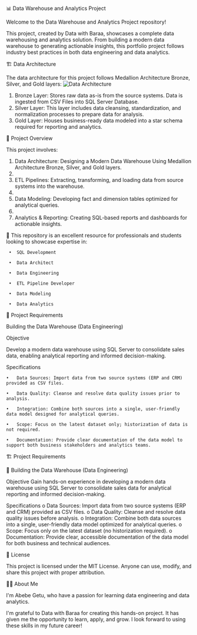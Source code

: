 📊 Data Warehouse and Analytics Project

   Welcome to the Data Warehouse and Analytics Project repository! 

   This project, created by Data with Baraa, showcases a complete data warehousing and analytics solution. From building a modern data warehouse to generating actionable insights, this portfolio project follows industry best practices in both data engineering and data analytics.


🏗️ Data Architecture

   The data architecture for this project follows Medallion Architecture Bronze, Silver, and Gold layers: 
 ![Data Architecture](https://github.com/user-attachments/assets/8c9a83ff-bb44-44e4-846e-96e58f27ca6c)

   1.	Bronze Layer: Stores raw data as-is from the source systems. Data is ingested from CSV Files into SQL Server Database.
   2.	Silver Layer: This layer includes data cleansing, standardization, and normalization processes to prepare data for analysis.
   3.	Gold Layer: Houses business-ready data modeled into a star schema required for reporting and analytics.
   
📖 Project Overview

This project involves:

   1.	Data Architecture: Designing a Modern Data Warehouse Using Medallion Architecture Bronze, Silver, and Gold layers.
   2.	
   3.	ETL Pipelines: Extracting, transforming, and loading data from source systems into the warehouse.
   4.	
   5.	Data Modeling: Developing fact and dimension tables optimized for analytical queries.
   6.	
   7.	Analytics & Reporting: Creating SQL-based reports and dashboards for actionable insights.
   
🎯 This repository is an excellent resource for professionals and students looking to showcase expertise in:

     •	SQL Development
     
     •	Data Architect
     
     •	Data Engineering
     
     •	ETL Pipeline Developer
     
     •	Data Modeling
     
     •	Data Analytics

🚀 Project Requirements

Building the Data Warehouse (Data Engineering)

Objective

  Develop a modern data warehouse using SQL Server to consolidate sales data, enabling analytical reporting and informed decision-making.

Specifications
    
    •	Data Sources: Import data from two source systems (ERP and CRM) provided as CSV files.
    
    •	Data Quality: Cleanse and resolve data quality issues prior to analysis.
    
    •	Integration: Combine both sources into a single, user-friendly data model designed for analytical queries.
    
    •	Scope: Focus on the latest dataset only; historization of data is not required.
    
    •	Documentation: Provide clear documentation of the data model to support both business stakeholders and analytics teams.

🏗️ Project Requirements

🔹 Building the Data Warehouse (Data Engineering)

Objective
  Gain hands-on experience in developing a modern data warehouse using SQL Server to consolidate sales data for analytical reporting and informed decision-making.

Specifications
   o	Data Sources: Import data from two source systems (ERP and CRM) provided as CSV files.
   o	Data Quality: Cleanse and resolve data quality issues before analysis.
   o	Integration: Combine both data sources into a single, user-friendly data model optimized for analytical queries.
   o	Scope: Focus only on the latest dataset (no historization required).
   o	Documentation: Provide clear, accessible documentation of the data model for both business and technical audiences.

📄 License

   This project is licensed under the MIT License.
   Anyone can use, modify, and share this project with proper attribution.

👩‍💻 About Me

   I'm Abebe Getu, who have a passion for learning data engineering and data analytics.
   
   I'm grateful to Data with Baraa for creating this hands-on project. It has given me the opportunity to learn, apply, and grow. I look forward to using these skills in my future career!
